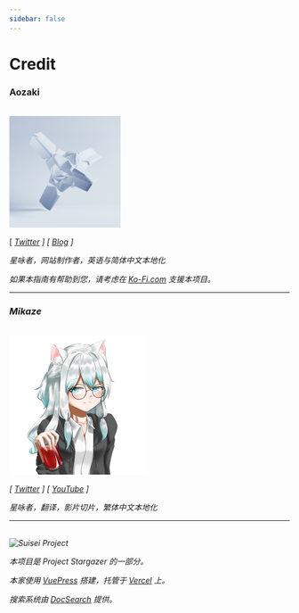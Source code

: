 ```yaml
---
sidebar: false
---
```


# Credit

<h3>Aozaki</h3>

<br>

<img src="./aozaki.jpg" height="200" width="200" />

[ [<i class="fab fa-twitter" /> Twitter](https://twitter.com/Aozaki__) ] [ [<i class="fas fa-feather-alt" /> Blog](https://aozaki.cc/) ]

星咏者，网站制作者，英语与简体中文本地化

如果本指南有帮助到您，请考虑在 [<i class="fas fa-coffee" /> Ko-Fi.com](https://ko-fi.com/project_stargazer) 支援本项目。

---

<h3>Mikaze</h3>

<br>

<img src="./mikaze.jpg" width="250" />

[ [<i class="fab fa-twitter" /> Twitter](https://twitter.com/mikaze0322) ] [ [<i class="fab fa-youtube" /> YouTube](https://www.youtube.com/channel/UCrpkt3YHPdpciDy-96H_2mg) ]

星咏者，翻译，影片切片，繁体中文本地化

---

<br>

<img src="/Project_Stargazer.svg" alt="Suisei Project" width="185.25" height="28">

本项目是 *Project Stargazer* 的一部分。

本家使用 [VuePress](https://v2.vuepress.vuejs.org/zh/) 搭建，托管于 [Vercel](https://vercel.com/) 上。

搜索系统由 [DocSearch](https://docsearch.algolia.com/) 提供。
